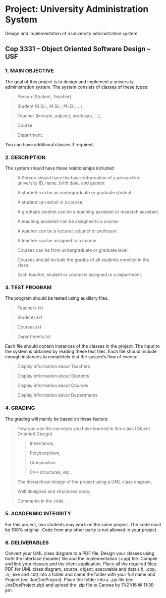 # Project: University Administration System
Design and implementation of a university administration system

## Cop 3331 – Object Oriented Software Design – USF

### 1. MAIN OBJECTIVE
The goal of this project is to design and implement a university administration system.
The system consists of classes of these types:

> Person (Student, Teacher)
> 
> Student (B.Sc., M.Sc., Ph.D., ...)
> 
> Teacher (lecturer, adjunct, professor, ...),
> 
> Course.
> 
> Department.

You can have additional classes if required.

### 2. DESCRIPTION
The system should have these relationships included:

> A Person should have the basic information of a person like: university ID, name, birth
date, and gender.
>
> A student can be an undergraduate or graduate student.
> 
> A student can enroll in a course.
> 
> A graduate student can be a teaching assistant or research assistant.
> 
> A teaching assistant can be assigned to a course.
> 
> A teacher can be a lecturer, adjunct or professor.
> 
> A teacher can be assigned to a course.
> 
> Courses can be from undergraduate or graduate level.
> 
> Courses should include the grades of all students enrolled in the class.
> 
> Each teacher, student or course is assigned to a department.

### 3. TEST PROGRAM
The program should be tested using auxiliary files.

> Teachers.txt
>
> Students.txt
>
> Courses.txt
>
> Departments.txt

Each file should contain instances of the classes in the project.
The input to the system is obtained by reading these text files.
Each file should include enough instances to completely test the system’s flow of events:

> Display information about Teachers
>
> Display information about Students
>
> Display information about Courses
>
> Display information about Departments

### 4. GRADING
The grading will mainly be based on these factors:

> How you use the concepts you have learned in this class (Object Oriented Design)
>> Inheritance,
>> 
>> Polymorphism,
>> 
>> Composition
>> 
>> C++ structures, etc.
>> 
> The hierarchical design of the project using a UML class diagram,
> 
> Well designed and structured code,
> 
> Comments in the code.
> 
### 5. ACADENMIC INTEGRITY
For this project, two students may work on the same project. The code must be 100%
original. Code from any other party is not allowed in your project.

### 6. DELIVERABLES
Convert your UML class diagram to a PDF file.
Design your classes using both the interface (header) file and the implementation (.cpp) file.
Compile and link your classes and the client application.
Place all the required files: PDF for UML class diagram, source, object, executable and data
(,h, .cpp, .o, .exe and .txt) into a folder and name the folder with your full name and Project
(ex: JoeDoeProject).
Place the folder into a .zip file (ex: JoeDoeProject.zip) and upload the .zip file to Canvas by
11/21/16 @ 11:30 pm.
